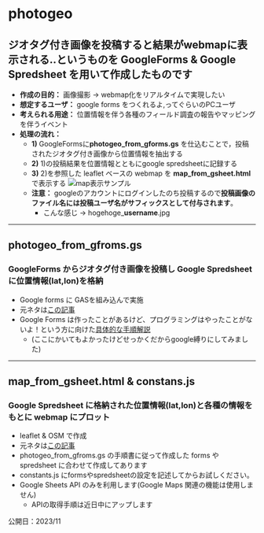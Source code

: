 # photogeo 

## ジオタグ付き画像を投稿すると結果がwebmapに表示される..というものを GoogleForms & Google Spredsheet を用いて作成したものです

+ **作成の目的：** 画像撮影 → webmap化をリアルタイムで実現したい
+ **想定するユーザ：** google forms をつくれるよ,ってぐらいのPCユーザ
+ **考えられる用途：** 位置情報を伴う各種のフィールド調査の報告やマッピングを伴うイベント
+ **処理の流れ：**
  + **1)** GoogleFormsに**photogeo_from_gforms.gs** を仕込むことで，投稿されたジオタグ付き画像から位置情報を抽出する
  + **2)** 1)の投稿結果を位置情報とともにgoogle spredsheetに記録する
  + **3)** 2)を参照した leaflet ベースの webmap を **map_from_gsheet.html** で表示する 
  ![map表示サンプル](https://github.com/pygeosham/photogeo/blob/images/mapview_sample.png "map表示サンプル") 
  + **注意：** googleのアカウントにログインしたのち投稿するので**投稿画像のファイル名には投稿ユーザ名がサフィックスとして付与されます**。
    + こんな感じ → hogehoge_**username**.jpg

---

## photogeo_from_gfroms.gs
### GoogleForms からジオタグ付き画像を投稿し Google Spredsheet に位置情報(lat,lon)を格納
+ Google forms に GASを組み込んで実施
+ 元ネタは[この記事](https://hikari-program.com/solution/gasformexif/)
+ Google Forms は作ったことがあるけど、プログラミングはやったことがないよ！という方に向けた[具体的な手順解説](https://docs.google.com/document/d/1tZMw2GTCDKRR44Gd37sZbj4H_NW8Sob_rvwe_IbeJOw/edit?usp=sharing)
  + (ここにかいてもよかったけどせっかくだからgoogle縛りにしてみました)

---

## map_from_gsheet.html & constans.js
### Google Spredsheet に格納された位置情報(lat,lon)と各種の情報をもとに webmap にプロット
+ leaflet & OSM で作成
+ 元ネタは[この記事](https://qiita.com/marronest/items/4dcd753fb2b23f31666e)
+ photogeo_from_gfroms.gs の手順書に従って作成した forms や spredsheet に合わせて作成してあります
+ constants.js にformsやspredsheetの設定を記述してからお試しください。
+ Google Sheets API のみを利用します(Google Maps 関連の機能は使用しません)
  + APIの取得手順は近日中にアップします

公開日：2023/11
